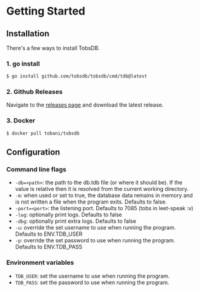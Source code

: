 # Getting Started

## Installation

There's a few ways to install TobsDB.

### 1. go install

```bash
$ go install github.com/tobsdb/tobsdb/cmd/tdb@latest
```

### 2. Github Releases

Navigate to the [releases page](https://github.com/tobsdb/tobsdb/releases) and download the latest release.

### 3. Docker

```bash
$ docker pull tobani/tobsdb
```


## Configuration

### Command line flags

- `-db=<path>`: the path to the db.tdb file (or where it should be).
If the value is relative then it is resolved from the current working directory.
- `-m`: when used or set to true, the database data remains in memory and is not written a file when the program exits. Defaults to false.
- `-port=<port>`: the listening port. Defaults to 7085 (tobs in leet-speak :v)
- `-log`: optionally print logs. Defaults to false
- `-dbg`: optionally print extra logs. Defaults to false
- `-u`: override the set username to use when running the program. Defaults to ENV.TDB_USER
- `-p`: override the set password to use when running the program. Defaults to ENV.TDB_PASS

### Environment variables

- `TDB_USER`: set the username to use when running the program.
- `TDB_PASS`: set the password to use when running the program.
